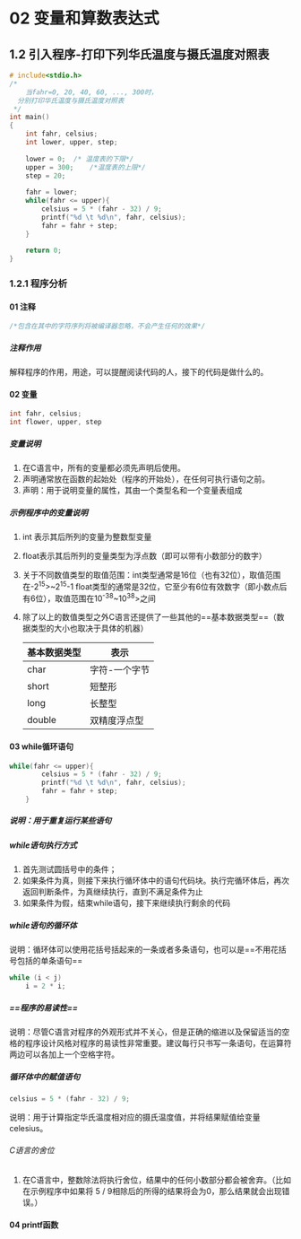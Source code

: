 # 02 变量和算数表达式

## 1.2 引入程序-打印下列华氏温度与摄氏温度对照表

```c
# include<stdio.h>
/*
	当fahr=0, 20, 40, 60, ..., 300时，
  分别打印华氏温度与摄氏温度对照表
 */
int main()
{
	int fahr, celsius;
	int lower, upper, step;
	
	lower = 0;	/* 温度表的下限*/
	upper = 300;	/*温度表的上限*/
	step = 20;
	
	fahr = lower;
	while(fahr <= upper){
		celsius = 5 * (fahr - 32) / 9;
		printf("%d \t %d\n", fahr, celsius);
		fahr = fahr + step;
	}
	
	return 0;
}
```

### 1.2.1 程序分析

#### 01 注释

```c
/*包含在其中的字符序列将被编译器忽略，不会产生任何的效果*/
```

##### 注释作用

解释程序的作用，用途，可以提醒阅读代码的人，接下的代码是做什么的。

#### 02 变量

```c
int fahr, celsius;
int flower, upper, step
```

##### 变量说明

1. 在C语言中，所有的变量都必须先声明后使用。
2. 声明通常放在函数的起始处（程序的开始处），在任何可执行语句之前。
3. 声明：用于说明变量的属性，其由一个类型名和一个变量表组成

##### 示例程序中的变量说明

1. int 表示其后所列的变量为整数型变量
2. float表示其后所列的变量类型为浮点数（即可以带有小数部分的数字）
3. 关于不同数值类型的取值范围：int类型通常是16位（也有32位），取值范围在-2<sup>15</sup>>~2<sup>15</sup>-1
   float类型的通常是32位，它至少有6位有效数字（即小数点后有6位），取值范围在10<sup>-38</sup>~10<sup>38</sup>>之间
4. 除了以上的数值类型之外C语言还提供了一些其他的==基本数据类型==（数据类型的大小也取决于具体的机器）

   | 基本数据类型 | 表示          |
   | ------------ | ------------- |
   | char         | 字符-一个字节 |
   | short        | 短整形        |
   | long         | 长整型        |
   | double       | 双精度浮点型  |

#### 03 while循环语句

```c
while(fahr <= upper){
		celsius = 5 * (fahr - 32) / 9;
		printf("%d \t %d\n", fahr, celsius);
		fahr = fahr + step;
	}
```

##### 说明：用于重复运行某些语句

##### while语句执行方式

1. 首先测试圆括号中的条件；
2. 如果条件为真，则接下来执行循环体中的语句代码块。执行完循环体后，再次返回判断条件，为真继续执行，直到不满足条件为止
3. 如果条件为假，结束while语句，接下来继续执行剩余的代码

##### while语句的循环体

说明：循环体可以使用花括号括起来的一条或者多条语句，也可以是==不用花括号包括的单条语句==

```c
while (i < j)
    i = 2 * i;
```

##### ==程序的易读性==

说明：尽管C语言对程序的外观形式并不关心，但是正确的缩进以及保留适当的空格的程序设计风格对程序的易读性非常重要。建议每行只书写一条语句，在运算符两边可以各加上一个空格字符。

##### 循环体中的赋值语句

``` c
celsius = 5 * (fahr - 32) / 9;
```

说明：用于计算指定华氏温度相对应的摄氏温度值，并将结果赋值给变量celesius。

###### C语言的舍位

1. 在C语言中，整数除法将执行舍位，结果中的任何小数部分都会被舍弃。（比如在示例程序中如果将 5 / 9相除后的所得的结果将会为0，那么结果就会出现错误。）

#### 04 printf函数

























































